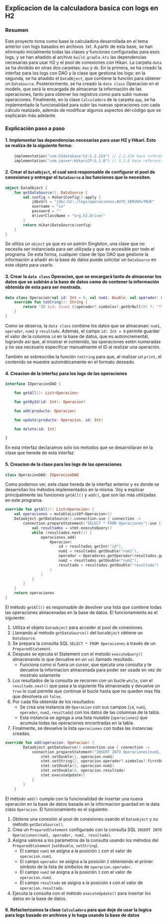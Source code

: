 ## Explicacion de la calculadora basica con logs en H2

### Resumen

Este proyecto toma como base la calculadora desarrollada en el tema anterior con logs basados en archivos .txt. A partir de esta base, se han eliminado inicialmente todas las clases y funciones configuradas para esos logs, y se han añadido al archivo `build.gradle.kts` las dependencias necesarias para usar H2 y el pool de conexiones con Hikari. La carpeta `data` se ha dividido en otras dos carpetas: `dao` y `db`. En la primera, se ha creado la interfaz para los logs con DAO y la clase que gestiona los logs; en la segunda, se ha añadido el `DataObject`, que contiene la función para obtener un `DataSource`. Posteriormente, se ha creado la `data class` Operacion en el modelo, que será la encargada de almacenar la información de las operaciones, tanto para obtener los registros como para subir nuevas operaciones. Finalmente, en la clase `Calculadora` de la carpeta `app`, se ha implementado la funcionalidad para subir las nuevas operaciones con cada cálculo realizado, además de modificar algunos aspectos del código que se explicarán más adelante.

### Explicación paso a paso

#### 1. Implementar las dependencias necesarias para usar H2 y Hikari. Esto se realiza de la siguiente forma:

````kts
    implementation("com.h2database:h2:2.2.224") // 2.2.224 hace referencia a la versión utilizada
    implementation("com.zaxxer:HikariCP:5.1.0") // 5.1.0 hace referencia a la versión utilizada
````

#### 2. Crear el `DataObject`, el cual será responsable de configurar el pool de conexiones y entregar el `DataSource` a las funciones que lo necesiten.

````kotlin
object DataObject {
    fun getDataSource(): DataSource {
        val config = HikariConfig().apply {
            jdbcUrl = "jdbc:h2:./logs/operaciones;AUTO_SERVER=TRUE"
            username = "sa"
            password = ""
            driverClassName = "org.h2.Driver"
        }
        return HikariDataSource(config)
    }
}
````
Se utiliza un `object` ya que es un patrón Singleton, una clase que no necesita ser instanciada para ser utilizada y que es accesible por todo el programa. De esta forma, cualquier clase de tipo DAO que gestione la información a añadir en la base de datos puede solicitar un `DataSource` en este objeto para usarlo.

#### 3. Crear la `data class` Operacion, que se encargará tanto de almacenar los datos que se subirán a la base de datos como de contener la información obtenida de esta para ser mostrada.

````kotlin
data class Operacion(val id: Int = 0, val num1: Double, val operador: Operadores?, val num2: Double, val resultado: Double) {
    override fun toString(): String {
        return "ID $id: $num1 ${operador?.simbolos?.getOrNull(0) ?: "?"} $num2 = $resultado"
    }
}
````
Como se observa, la `data class` contiene los datos que se almacenan: `num1`, `operador`, `num2` y `resultado`. Además, el campo `id: Int = 0` permite guardar el valor de la columna `id` en la base de datos, que es autoincremental, logrando así que, al mostrar el contenido, las operaciones estén numeradas y no sea necesario especificar manualmente el ID al realizar una operación.

También se sobrescribe la función `toString` para que, al realizar un `print`, el contenido se muestre automáticamente en el formato deseado.

#### 4. Creacion de la interfaz para los logs de las operaciones

````kotlin
interface IOperacionDAO {

    fun getAll(): List<Operacion>

    fun getById(id: Int): Operacion?

    fun add(producto: Operacion)

    fun update(producto: Operacion, id: Int)

    fun delete(id: Int)

}
````
 En esta interfaz declaramos solo los metodos que se desarrollaran en la clase que herede de esta interfaz

#### 5. Creacion de la clase para los logs de las operaciones

````kotlin
class OperacionDAO: IOperacionDAO
````

Como podemos ver, esta clase hereda de la interfaz anterior y es donde se desarrollan los métodos implementados en la misma. Voy a explicar principalmente las funciones `getAll()` y `add()`, que son las más utilizadas en este programa.

````kotlin
override fun getAll(): List<Operacion> {
    val operaciones = mutableListOf<Operacion>()
    Dataobject.getDataSource().connection.use { connection ->
        connection.prepareStatement("SELECT * FROM Operaciones").use { stmt ->
            val resultados = stmt.executeQuery()
            while (resultados.next()) {
                operaciones.add(
                    Operacion(
                        id = resultados.getInt("id"),
                        num1 = resultados.getDouble("num1"),
                        operador = Operadores.getOperador(resultados.getString("operador")),
                        num2 = resultados.getDouble("num2"),
                        resultado = resultados.getDouble("resultado")
                    )
                )
            }
        }
    }
    return operaciones
}
````

El método `getAll()` es responsable de devolver una lista que contiene todas las operaciones almacenadas en la base de datos. El funcionamiento es el siguiente:

1. Utiliza el objeto `Dataobject` para acceder al pool de conexiones. 
2. Llamando al método `getDataSource()` del `DataObject` obtiene un `DataSource`.
3. Se prepara la consulta SQL `SELECT * FROM Operaciones` a través de un `PreparedStatement`. 
4. Despues se ejecuta el Statement con el metodo ``executeQuery()`` almacenando lo que devuelve en un `val` llamado resultado.
    - Funciona como si fuera un cursor, que ejecuta una consulta y te devuelve la informacion almacenada para poder ser usada en vez de mostralo solamente
5. Los resultados de la consulta se recorren con un bucle `while`, con el ``resultado.next()`` que pasa a la siguiente fila almacenada y devuelve un `true` lo cual permite que continue el bucle hasta que no queden mas fila que devolvera un `false`.
6. Por cada fila obtenida de los resultados:
    - Se crea una instancia de `Operacion` con sus campos (`id`, `num1`, `operador`, `num2`, `resultado`) con los datos de las columnas de la tabla.
    - Esta instancia se agrega a una lista mutable (`operaciones`) que acumula todas las operaciones encontradas en la tabla.
7. Finalmente, se devuelve la lista `operaciones` con todas las instancias creadas.

````kotlin
override fun add(operacion: Operacion) {
        Dataobject.getDataSource().connection.use { connection ->
            connection.prepareStatement("INSERT INTO Operaciones(num1, operador, num2, resultado) VALUES (?, ?, ?, ?)").use { stmt ->
                stmt.setDouble(1, operacion.num1)
                stmt.setString(2, operacion.operador?.simbolos?.firstOrNull())
                stmt.setDouble(3, operacion.num2)
                stmt.setDouble(4, operacion.resultado)
                stmt.executeUpdate()
            }
        }
    }
````

El método `add()` cumple con la funcionalidad de insertar una nueva operación en la base de datos basada en la informacion guardad en la data class `Operacion`. El funcionamiento es el siguiente: 

1. Obtiene una conexión al pool de conexiones usando el `Dataobject` y su método `getDataSource()`.
2. Crea un `PreparedStatement` configurado con la consulta SQL `INSERT INTO Operaciones(num1, operador, num2, resultado)`.
3. Asigna valores a los parámetros de la consulta usando los métodos del `PreparedStatement` (`setDouble`, `setString`).
    - El campo `num1` se asigna a la posición `1` con el valor de `operacion.num1`.
    - El campo `operador` se asigna a la posición `2` obteniendo el primer símbolo de la lista de símbolos de `operacion.operador`.
    - El campo `num2` se asigna a la posición `3` con el valor de `operacion.num2`.
    - El campo `resultado` se asigna a la posición `4` con el valor de `operacion.resultado`.
4. Ejecuta la consulta con el método `executeUpdate()` para insertar los datos en la base de datos.


#### 6. Refactorizamos la clase `Calculadora` para que deje de usar la logica para logs basado en archivos y lo haga usando la base de datos